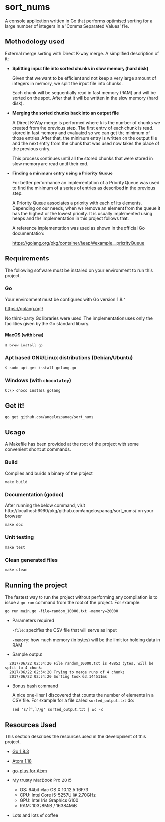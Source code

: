 # sort_nums

A console application written in Go that performs optimised sorting for a large number of integers in a 'Comma Separated Values' file.

## Methodology used

External merge sorting with Direct K-way merge. A simplified description of it:

* **Splitting input file into sorted chunks in slow memory (hard disk)**

  Given that we want to be efficient and not keep a very large amount of integers in memory, we split the input file into chunks.

  Each chunk will be sequentially read in fast memory (RAM) and will be sorted on the spot. After that it will be written in the slow memory (hard disk).

* **Merging the sorted chunks back into an output file**

  A Direct K-Way merge is performed where k is the number of chunks we created from the previous step. The first entry of each chunk is read, stored in fast memory and evaluated so we can get the minimum of those entries. After that, the minimum entry is written on the output file and the next entry from the chunk that was used now takes the place of the previous entry.

  This process continues until all the stored chunks that were stored in slow memory are read until their end.

* **Finding a minimum entry using a Priority Queue**

  For better performance an implementation of a Priority Queue was used to find the minimum of a series of entries as described in the previous step.

  A Priority Queue associates a priority with each of its elements. Depending on our needs, when we remove an element from the queue it has the highest or the lowest priority. It is usually implemented using heaps and the implementation in this project follows that.

  A reference implementation was used as shown in the official Go documentation:

  https://golang.org/pkg/container/heap/#example__priorityQueue

## Requirements
The following software must be installed on your environment to run this project.

### Go
Your environment must be configured with Go version 1.8.*

https://golang.org/

No third-party Go libraries were used. The implementation uses only the facilities given by the Go standard library.

#### MacOS (with `brew`)

`$ brew install go`

### Apt based GNU/Linux distributions (Debian/Ubuntu)
`$ sudo apt-get install golang-go`

### Windows (with `chocolatey`)

`C:\> choco install golang`

## Get it!

`go get github.com/angelospanag/sort_nums`

## Usage

A Makefile has been provided at the root of the project with some convenient shortcut commands.

### Build
Compiles and builds a binary of the project

`make build`

### Documentation (godoc)
After running the below command, visit http://localhost:6060/pkg/github.com/angelospanag/sort_nums/ on your browser

`make doc`

### Unit testing
`make test`

### Clean generated files
`make clean`

## Running the project

The fastest way to run the project without performing any compilation is to issue a `go run` command from the root of the project. For example:

`go run main.go -file=random_10000.txt -memory=20000`

* Parameters required

  `-file`: specifies the CSV file that will serve as input

  `-memory`: how much memory (in bytes) will be the limit for holding data in RAM

* Sample output
```
  2017/06/22 02:34:20 File random_10000.txt is 48853 bytes, will be split to 4 chunks
  2017/06/22 02:34:20 Trying to merge runs of 4 chunks
  2017/06/22 02:34:20 Sorting took 63.144511ms
```

* Bonus bash command

  A nice one-liner I discovered that counts the number of elements in a CSV file. For example for a file called `sorted_output.txt` do:

  `sed 's/[^,]//g' sorted_output.txt | wc -c`

## Resources Used

This section describes the resources used in the development of this project.

* [Go 1.8.3](https://golang.org/)

* [Atom 1.18](https://atom.io/)

* [go-plus for Atom](https://atom.io/packages/go-plus)

* My trusty MacBook Pro 2015
  * OS: 64bit Mac OS X 10.12.5 16F73
  * CPU: Intel Core i5-5257U @ 2.70GHz
  * GPU: Intel Iris Graphics 6100
  * RAM: 10328MiB / 16384MiB


* Lots and lots of coffee
